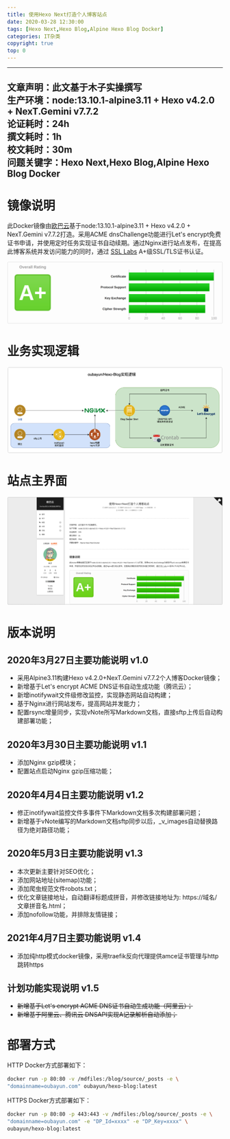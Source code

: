 ```yaml
---
title: 使用Hexo Next打造个人博客站点
date: 2020-03-28 12:30:00
tags: [Hexo Next,Hexo Blog,Alpine Hexo Blog Docker]
categories: IT杂类
copyright: true
top: 0
---
```

---
文章声明：此文基于木子实操撰写 \
生产环境：node:13.10.1-alpine3.11 + Hexo v4.2.0 + NexT.Gemini v7.7.2 \
论证耗时：24h \
撰文耗时：1h \
校文耗时：30m \
问题关键字：Hexo Next,Hexo Blog,Alpine Hexo Blog Docker
---
# 镜像说明
此Docker镜像由[欧巴云](https://www.oubayun.com)基于node:13.10.1-alpine3.11 + Hexo v4.2.0 + NexT.Gemini v7.7.2打造。采用ACME dnsChallenge功能进行Let's encrypt免费证书申请，并使用定时任务实现证书自动续期。通过Nginx进行站点发布，在提高此博客系统并发访问能力的同时，通过 [SSL Labs](https://www.ssllabs.com/) A+级SSL/TLS证书认证。
<!-- more -->
![](/_v_images/20200401162824748_1757398107.png)

# 业务实现逻辑
![](/_v_images/20200401162243616_1850925931.png)

# 站点主界面
![](/_v_images/20200401162243616_1850925932.png)

# 版本说明
## 2020年3月27日主要功能说明 v1.0
* 采用Alpine3.11构建Hexo v4.2.0+NexT.Gemini v7.7.2个人博客Docker镜像；
* 新增基于Let's encrypt ACME DNS证书自动生成功能（腾讯云）；
* 新增inotifywait文件级修改监控，实现静态网站自动构建；
* 基于Nginx进行网站发布，提高网站并发能力；
* 配置rsync增量同步，实现vNote所写Markdown文档，直接sftp上传后自动构建部署功能；

## 2020年3月30日主要功能说明 v1.1
* 添加Nginx gzip模块；
* 配置站点启动Nginx gzip压缩功能；

## 2020年4月4日主要功能说明 v1.2
* 修正inotifywait监控文件多事件下Markdown文档多次构建部署问题；
* 新增基于vNote编写的Markdown文档sftp同步以后，\_v\_images自动替换路径为绝对路径功能；

## 2020年5月3日主要功能说明 v1.3
* 本次更新主要针对SEO优化；
* 添加网站地址(sitemap)功能；
* 添加爬虫规范文件robots.txt；
* 优化文章链接地址，自动翻译标题成拼音，并修改链接地址为: https://域名/文章拼音名.html；
* 添加nofollow功能，并排除友情链接；

## 2021年4月7日主要功能说明 v1.4
* 添加纯http模式docker镜像，采用traefik反向代理提供amce证书管理与http跳转https

## 计划功能实现说明 v1.5
* ~~新增基于Let's encrypt ACME DNS证书自动生成功能（阿里云）；~~
* ~~新增基于阿里云、腾讯云 DNSAPI实现A记录解析自动添加；~~

# 部署方式
HTTP Docker方式部署如下：
```bash
docker run -p 80:80 -v /mdfiles:/blog/source/_posts -e \
"domainname=oubayun.com" oubayun/hexo-blog:latest
```

HTTPS Docker方式部署如下：
```bash
docker run -p 80:80 -p 443:443 -v /mdfiles:/blog/source/_posts -e \
"domainname=oubayun.com" -e "DP_Id=xxxx" -e "DP_Key=xxxx" \
oubayun/hexo-blog:latest
```